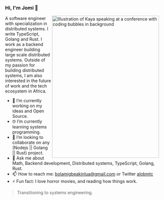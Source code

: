 ### Hi, I'm Jomi 👋

<img align="right" src="https://user-images.githubusercontent.com/41027615/197326536-4b89841e-8e87-4210-9663-4fd06d130aba.png" alt="Illustration of Kaya speaking at a conference with coding bubbles in background" width=350px height=465px/>

A software engineer with specialization in distributed systems. I write TypeScript, Golang and Rust. I work as a backend engineer building large scale distributed systems. Outside of my passion for building distributed systems, I am also interested in the future of work and the tech ecosystem in Africa.

- 🔭 I’m currently working on my ideas and Open Source.
- 🤓 I’m currently learning systems programming.
- 👯 I’m looking to collaborate on any (Nodejs || Golang || Rust) project.
- 💬 Ask me about Math, Backend development, Distributed systems, TypeScript, Golang, Rust.
- 📫 How to reach me: bolamigbeakinlua@gmail.com or Twitter [alobmtc](https://twitter.com/alobmtc)
- ⚡ Fun fact: I love horror movies, and reading how things work.

> Transitioning to systems engineering.
